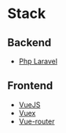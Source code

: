 # Stack

## Backend

- [Php Laravel](https://laravel.com)

## Frontend

- [VueJS](https://vuejs.org)
- [Vuex](https://vuex.vuejs.org)
- [Vue-router](https://router.vuejs.org)